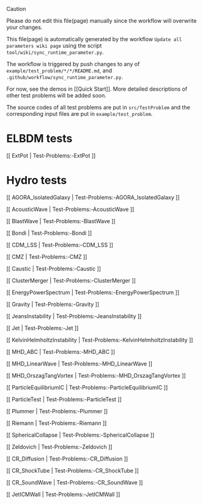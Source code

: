 > [!CAUTION]
> Please do not edit this file(page) manually since the workflow will overwrite your changes.

This file(page) is automatically generated by the workflow `Update all parameters wiki page` using the script `tool/wiki/sync_runtime_parameter.py`.

The workflow is triggered by push changes to any of `example/test_problem/*/*/README.md`, and `.github/workflow/sync_runtime_parameter.py`.

For now, see the demos in [[Quick Start]]. More detailed descriptions of other test problems will be added soon.

The source codes of all test problems are put in `src/TestProblem` and the corresponding input files are put in `example/test_problem`.

# ELBDM tests
[[ ExtPot \| Test-Problems:-ExtPot ]]


# Hydro tests
[[ AGORA_IsolatedGalaxy \| Test-Problems:-AGORA_IsolatedGalaxy ]]

[[ AcousticWave \| Test-Problems:-AcousticWave ]]

[[ BlastWave \| Test-Problems:-BlastWave ]]

[[ Bondi \| Test-Problems:-Bondi ]]

[[ CDM_LSS \| Test-Problems:-CDM_LSS ]]

[[ CMZ \| Test-Problems:-CMZ ]]

[[ Caustic \| Test-Problems:-Caustic ]]

[[ ClusterMerger \| Test-Problems:-ClusterMerger ]]

[[ EnergyPowerSpectrum \| Test-Problems:-EnergyPowerSpectrum ]]

[[ Gravity \| Test-Problems:-Gravity ]]

[[ JeansInstability \| Test-Problems:-JeansInstability ]]

[[ Jet \| Test-Problems:-Jet ]]

[[ KelvinHelmholtzInstability \| Test-Problems:-KelvinHelmholtzInstability ]]

[[ MHD_ABC \| Test-Problems:-MHD_ABC ]]

[[ MHD_LinearWave \| Test-Problems:-MHD_LinearWave ]]

[[ MHD_OrszagTangVortex \| Test-Problems:-MHD_OrszagTangVortex ]]

[[ ParticleEquilibriumIC \| Test-Problems:-ParticleEquilibriumIC ]]

[[ ParticleTest \| Test-Problems:-ParticleTest ]]

[[ Plummer \| Test-Problems:-Plummer ]]

[[ Riemann \| Test-Problems:-Riemann ]]

[[ SphericalCollapse \| Test-Problems:-SphericalCollapse ]]

[[ Zeldovich \| Test-Problems:-Zeldovich ]]

[[ CR_Diffusion \| Test-Problems:-CR_Diffusion ]]

[[ CR_ShockTube \| Test-Problems:-CR_ShockTube ]]

[[ CR_SoundWave \| Test-Problems:-CR_SoundWave ]]

[[ JetICMWall \| Test-Problems:-JetICMWall ]]



